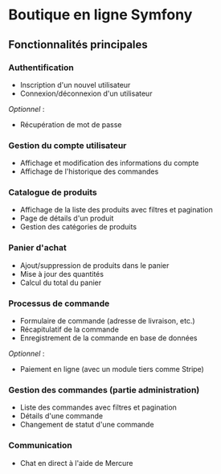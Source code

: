 # Boutique en ligne Symfony

## Fonctionnalités principales

### Authentification
- Inscription d'un nouvel utilisateur
- Connexion/déconnexion d'un utilisateur

_Optionnel_ :
- Récupération de mot de passe

### Gestion du compte utilisateur
- Affichage et modification des informations du compte
- Affichage de l'historique des commandes

### Catalogue de produits

- Affichage de la liste des produits avec filtres et pagination
- Page de détails d'un produit
- Gestion des catégories de produits

### Panier d'achat
- Ajout/suppression de produits dans le panier
- Mise à jour des quantités
- Calcul du total du panier

### Processus de commande
- Formulaire de commande (adresse de livraison, etc.)
- Récapitulatif de la commande
- Enregistrement de la commande en base de données

_Optionnel_ :
- Paiement en ligne (avec un module tiers comme Stripe)

### Gestion des commandes (partie administration)
- Liste des commandes avec filtres et pagination
- Détails d'une commande
- Changement de statut d'une commande

### Communication
- Chat en direct à l'aide de Mercure
